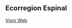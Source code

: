 ## Ecorregion Espinal
[Visor Web](https://rawcdn.githack.com/noelibaeza/espinal/d69c5094615db40886ff9bbd08b0e357f07d76af/index.html)
